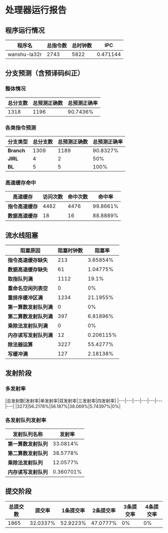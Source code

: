 # 处理器运行报告
## 程序运行情况
|程序名|总指令数|总时钟数|IPC|
|---|---|---|---|
|wanshu-la32r|2743|5822|0.471144|

## 分支预测（含预译码纠正）
### 整体情况
|总分支数|总预测正确数|总预测正确率|
|---|---|---|
|1318|1196|90.7436%|

### 各类指令预测
|分支类型|总分支数|总预测正确数|总预测正确率|
|---|---|---|---|
|**Branch**| 1309 | 1189 | 90.8327%|
|**JIRL**| 4 | 2 | 50%|
|**BL**| 5 | 5 | 100%|

### 高速缓存命中
|高速缓存|访问次数|命中次数|命中率|
|---|---|---|---|
|**指令高速缓存**| 4482 | 4476 | 99.8661%|
|**数据高速缓存**| 18 | 16 | 88.8889%|
## 流水线阻塞
|阻塞原因|阻塞时钟数|阻塞率|
|---|---|---|
|**指令高速缓存缺失**| 213 | 3.65854%|
|**数据高速缓存缺失**| 61 | 1.04775%|
|**取指队列满**| 1112 | 19.1%|
|**重命名空闲列表空**|0 | 0%|
|**重排序缓冲区满**|1234 | 21.1955%|
|**第一算数发射队列满**|0 | 0%|
|**第二算数发射队列满**|397 | 6.81896%|
|**乘除法发射队列满**|0 | 0%|
|**内存读写发射队列满**|12 | 0.206115%|
|**除法器运算**|3227 | 55.4277%|
|**写缓冲满**|127 | 2.18138%|

## 发射阶段
### 多发射率
|总发射数|发射率|单发射率|双发射率|三发射率|四发射率|
|---|---|---|---|---|---|---|
|3273|56.2178%|56.187%|38.069%|5.74397%|0%|

### 各发射队列发射率
|发射队列名称|发射率|
|---|---|
|**第一算数发射队列**|33.0814%|
|**第二算数发射队列**|38.5778%|
|**乘除法发射队列**|12.0577%|
|**内存读写发射队列**|0.360701%|

## 提交阶段
|总提交数|提交率|1条提交率|2条提交率|3条提交率|4条提交率|
|---|---|---|---|---|---|
|1865|32.0337%|52.9223%|47.0777%|0%|0%|
